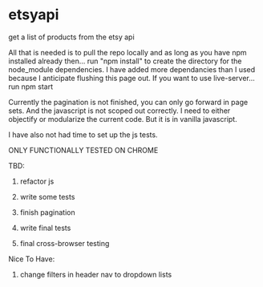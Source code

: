 # etsyapi
get a list of products from the etsy api

All that is needed is to pull the repo locally and as long as you have npm installed already then... 
run "npm install"
to create the directory for the node_module dependencies.  I have added more dependancies than I used because I anticipate flushing this page out.
If you want to use live-server...
run npm start

Currently the pagination is not finished, you can only go forward in page sets.  And the javascript is not scoped out correctly.  I need to either objectify or modularize the current code.  But it is in vanilla javascript.

I have also not had time to set up the js tests.

ONLY FUNCTIONALLY TESTED ON CHROME 

TBD:

1. refactor js

2. write some tests

3. finish pagination

4. write final tests

5. final cross-browser testing 

Nice To Have:

1. change filters in header nav to dropdown lists
